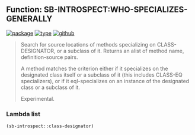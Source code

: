 ## Function: SB-INTROSPECT:WHO-SPECIALIZES-GENERALLY
[![package](https://img.shields.io/badge/Package-SB--INTROSPECT-5f9ea0.svg?style=social&colorA=999999)](../) [![type](https://img.shields.io/badge/Type-Function-5f9ea0.svg?style=social&colorA=999999)](../#function) [![github](https://img.shields.io/badge/GitHub-View_the_source-5f9ea0.svg?style=social&colorA=999999&logo=github)](https://github.com/sbcl/sbcl/blob/master/contrib/sb-introspect/introspect.lisp/) 

> Search for source locations of methods specializing on
> CLASS-DESIGNATOR, or a subclass of it. Returns an alist of method
> name, definition-source pairs.
> 
> A method matches the criterion either if it specializes on the
> designated class itself or a subclass of it (this includes CLASS-EQ
> specializers), or if it eql-specializes on an instance of the
> designated class or a subclass of it.
> 
> Experimental.

### Lambda list
```cl
(sb-introspect::class-designator)
```
